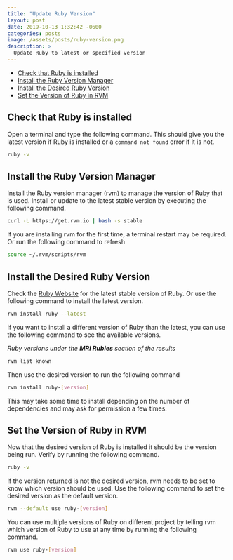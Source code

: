 ```yaml
---
title: "Update Ruby Version"
layout: post
date: 2019-10-13 1:32:42 -0600
categories: posts
image: /assets/posts/ruby-version.png
description: >
  Update Ruby to latest or specified version
---
```


- [Check that Ruby is installed](#check-that-ruby-is-installed)
- [Install the Ruby Version Manager](#install-the-ruby-version-manager)
- [Install the Desired Ruby Version](#install-the-desired-ruby-version)
- [Set the Version of Ruby in RVM](#set-the-version-of-ruby-in-rvm)

## Check that Ruby is installed

Open a terminal and type the following command. This should give you the latest version if Ruby is installed or a `command not found` error if it is not.

```bash
ruby -v
```

## Install the Ruby Version Manager

Install the Ruby version manager (rvm) to manage the version of Ruby that is used. Install or update to the latest stable version by executing the following command.

```bash
curl -L https://get.rvm.io | bash -s stable
```

If you are installing rvm for the first time, a terminal restart may be required. Or run the following command to refresh

```bash
source ~/.rvm/scripts/rvm
```

## Install the Desired Ruby Version

Check the [Ruby Website](https://www.ruby-lang.org/en/downloads/) for the latest stable version of Ruby. Or use the following command to install the latest version.

```bash
rvm install ruby --latest
```

If you want to install a different version of Ruby than the latest, you can use the following command to see the available versions.

*Ruby versions under the ***MRI Rubies*** section of the results*

```bash
rvm list known
```

Then use the desired version to run the following command

```bash
rvm install ruby-[version]
```

This may take some time to install depending on the number of dependencies and may ask for permission a few times.

## Set the Version of Ruby in RVM

Now that the desired version of Ruby is installed it should be the version being run. Verify by running the following command.

```bash
ruby -v
```

If the version returned is not the desired version, rvm needs to be set to know which version should be used. Use the following command to set the desired version as the default version.

```bash
rvm --default use ruby-[version]
```

You can use multiple versions of Ruby on different project by telling rvm which version of Ruby to use at any time by running the following command.

```bash
rvm use ruby-[version]
```
